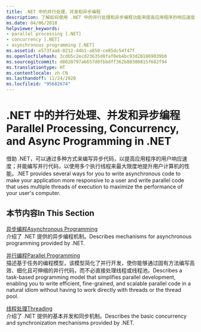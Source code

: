 ```yaml
---
title: .NET 中的并行处理、并发和异步编程
description: 了解如何使用 .NET 中的并行处理和异步编程功能来提高应用程序的响应速度和运行速度
ms.date: 04/06/2018
helpviewer_keywords:
- parallel processing [.NET]
- concurrency [.NET]
- asynchronous programming [.NET]
ms.assetid: e573faa8-0212-44b1-a850-ce85dc54f47f
ms.openlocfilehash: 3cdb5c2ecd23635d8faf0eb4bc93d201869039b0
ms.sourcegitcommit: d8020797a6657d0fbbdff362b80300815f682f94
ms.translationtype: HT
ms.contentlocale: zh-CN
ms.lasthandoff: 11/24/2020
ms.locfileid: "95682674"
---
```

# <a name="parallel-processing-concurrency-and-async-programming-in-net"></a><span data-ttu-id="dfdf7-103">.NET 中的并行处理、并发和异步编程</span><span class="sxs-lookup"><span data-stu-id="dfdf7-103">Parallel Processing, Concurrency, and Async Programming in .NET</span></span>

<span data-ttu-id="dfdf7-104">借助 .NET，可以通过多种方式来编写异步代码，以提高应用程序的用户响应速度；并能编写并行代码，以使用多个执行线程来最大限度地提升用户计算机的性能。</span><span class="sxs-lookup"><span data-stu-id="dfdf7-104">.NET provides several ways for you to write asynchronous code to make your application more responsive to a user and write parallel code that uses multiple threads of execution to maximize the performance of your user's computer.</span></span>  
  
## <a name="in-this-section"></a><span data-ttu-id="dfdf7-105">本节内容</span><span class="sxs-lookup"><span data-stu-id="dfdf7-105">In This Section</span></span>  

 [<span data-ttu-id="dfdf7-106">异步编程</span><span class="sxs-lookup"><span data-stu-id="dfdf7-106">Asynchronous Programming</span></span>](async.md)  
 <span data-ttu-id="dfdf7-107">介绍了 .NET 提供的异步编程机制。</span><span class="sxs-lookup"><span data-stu-id="dfdf7-107">Describes mechanisms for asynchronous programming provided by .NET.</span></span>  
  
 [<span data-ttu-id="dfdf7-108">并行编程</span><span class="sxs-lookup"><span data-stu-id="dfdf7-108">Parallel Programming</span></span>](parallel-programming/index.md)  
 <span data-ttu-id="dfdf7-109">描述基于任务的编程模型，该模型简化了并行开发，使你能够通过固有方法编写高效、细化且可伸缩的并行代码，而不必直接处理线程或线程池。</span><span class="sxs-lookup"><span data-stu-id="dfdf7-109">Describes a task-based programming model that simplifies parallel development, enabling you to write efficient, fine-grained, and scalable parallel code in a natural idiom without having to work directly with threads or the thread pool.</span></span>  

 [<span data-ttu-id="dfdf7-110">线程处理</span><span class="sxs-lookup"><span data-stu-id="dfdf7-110">Threading</span></span>](threading/index.md)  
 <span data-ttu-id="dfdf7-111">介绍了 .NET 提供的基本并发和同步机制。</span><span class="sxs-lookup"><span data-stu-id="dfdf7-111">Describes the basic concurrency and synchronization mechanisms provided by .NET.</span></span>  
